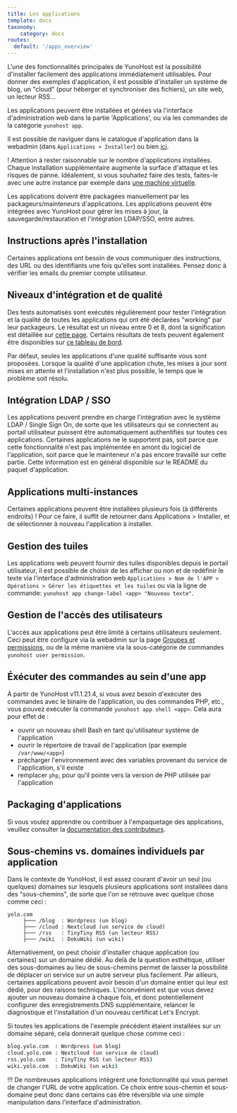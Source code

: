 ```yaml
---
title: Les applications
template: docs
taxonomy:
    category: docs
routes:
  default: '/apps_overview'
---
```


L'une des fonctionnalités principales de YunoHost est la possibilité d'installer facilement des applications immédiatement utilisables. Pour donner des exemples d'application, il est possible d'installer un système de blog, un "cloud" (pour héberger et synchroniser des fichiers), un site web, un lecteur RSS...

Les applications peuvent être installées et gérées via l'interface d'administration web dans la partie 'Applications', ou via les commandes de la catégorie `yunohost app`.

Il est possible de naviguer dans le catalogue d'application dans la webadmin (dans `Applications > Installer`) ou bien [ici](/apps).

! Attention à rester raisonnable sur le nombre d'applications installées. Chaque installation supplémentaire augmente la surface d'attaque et les risques de panne. Idéalement, si vous souhaitez faire des tests, faites-le avec une autre instance par exemple dans [une machine virtuelle](/install/hardware:virtualbox).

Les applications doivent être packagées manuellement par les packageurs/mainteneurs d'applications. Les applications peuvent être intégrées avec YunoHost pour gérer les mises à jour, la sauvegarde/restauration et l'intégration LDAP/SSO, entre autres.

## Instructions après l'installation

Certaines applications ont besoin de vous communiquer des instructions, des URL ou des identifiants une fois qu'elles sont installées. Pensez donc à vérifier les emails du premier compte utilisateur.

## Niveaux d'intégration et de qualité

Des tests automatisés sont exécutés régulièrement pour tester l'intégration et la qualité de toutes les applications qui ont été déclarées "working" par leur packageurs. Le résultat est un niveau entre 0 et 8, dont la signification est détaillée sur [cette page](/packaging_apps_levels). Certains résultats de tests peuvent également être disponibles sur [ce tableau de bord](https://dash.yunohost.org/appci/branch/stable).

Par défaut, seules les applications d'une qualité suffisante vous sont proposées. Lorsque la qualité d'une application chute, les mises à jour sont mises en attente et l'installation n'est plus possible, le temps que le problème soit résolu.

## Intégration LDAP / SSO

Les applications peuvent prendre en charge l'intégration avec le système LDAP / Single Sign On, de sorte que les utilisateurs qui se connectent au portail utilisateur puissent être automatiquement authentifiés sur toutes ces applications. Certaines applications ne le supportent pas, soit parce que cette fonctionnalité n'est pas implémentée en amont du logiciel de l'application, soit parce que le mainteneur n'a pas encore travaillé sur cette partie. Cette information est en général disponible sur le README du paquet d'application.

## Applications multi-instances

Certaines applications peuvent être installées plusieurs fois (à différents endroits) ! Pour ce faire, il suffit de retourner dans Applications > Installer, et de sélectionner à nouveau l'application à installer.

## Gestion des tuiles

Les applications web peuvent fournir des tuiles disponibles depuis le portail utilisateur, il est possible de choisir de les afficher ou non et de redéfinir le texte via l'interface d'administration web `Applications > Nom de l'APP > Opérations > Gérer les étiquettes et les tuiles` ou via la ligne de commande: `yunohost app change-label <app> "Nouveau texte"`.

## Gestion de l'accès des utilisateurs

L'accès aux applications peut être limité à certains utilisateurs seulement. Ceci peut être configuré via la webadmin sur la page [Groupes et permissions](/groups_and_permissions), ou de la même manière via la sous-catégorie de commandes `yunohost user permission`.

## Éxécuter des commandes au sein d'une app

À partir de YunoHost v11.1.21.4, si vous avez besoin d'exécuter des commandes avec le binaire de l'application, ou des commandes PHP, etc., vous pouvez exécuter la commande `yunohost app shell <app>`.
Cela aura pour effet de :

- ouvrir un nouveau shell Bash en tant qu'utilisateur système de l'application
- ouvrir le répertoire de travail de l'application (par exemple `/var/www/<app>`)
- précharger l'environnement avec des variables provenant du service de l'application, s'il existe
- remplacer `php`, pour qu'il pointe vers la version de PHP utilisée par l'application

## Packaging d'applications

Si vous voulez apprendre ou contribuer à l'empaquetage des applications, veuillez consulter la [documentation des contributeurs](/contributordoc).

## Sous-chemins vs. domaines individuels par application

Dans le contexte de YunoHost, il est assez courant d'avoir un seul (ou quelques) domaines sur lesquels plusieurs applications sont installées dans des "sous-chemins", de sorte que l'on se retrouve avec quelque chose comme ceci :

```text
yolo.com
     ├─── /blog  : Wordpress (un blog)
     ├─── /cloud : Nextcloud (un service de cloud)
     ├─── /rss   : TinyTiny RSS (un lecteur RSS)
     ├─── /wiki  : DokuWiki (un wiki)
```

Alternativement, on peut choisir d'installer chaque application (ou certaines) sur un domaine dédié. Au delà de la question esthétique, utiliser des sous-domaines au lieu de sous-chemins permet de laisser la possibilité de déplacer un service sur un autre serveur plus facilement. Par ailleurs, certaines applications peuvent avoir besoin d'un domaine entier qui leur est dédié, pour des raisons techniques. L'inconvénient est que vous devez ajouter un nouveau domaine à chaque fois, et donc potentiellement configurer des enregistrements DNS supplémentaire, relancer le diagnostique et l'installation d'un nouveau certificat Let's Encrypt.

Si toutes les applications de l'exemple précédent étaient installées sur un domaine séparé, cela donnerait quelque chose comme ceci :

```bash
blog.yolo.com  : Wordpress (un blog)
cloud.yolo.com : Nextcloud (un service de cloud)
rss.yolo.com   : TinyTiny RSS (un lecteur RSS)
wiki.yolo.com  : DokuWiki (un wiki)
```

!!! De nombreuses applications intègrent une fonctionnalité qui vous permet de changer l'URL de votre application. Ce choix entre sous-chemin et sous-domaine peut donc dans certains cas être réversible via une simple manipulation dans l'interface d'administration.
